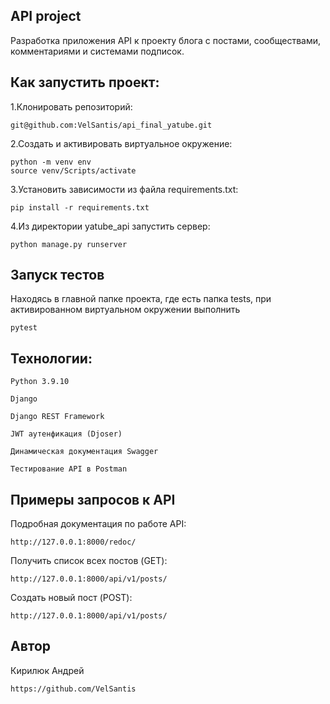 API project
---
Разработка приложения API к проекту блога с постами, сообществами, комментариями и системами подписок.

Как запустить проект:
---

1.Клонировать репозиторий:

    git@github.com:VelSantis/api_final_yatube.git

2.Cоздать и активировать виртуальное окружение:

    python -m venv env
    source venv/Scripts/activate

3.Установить зависимости из файла requirements.txt:

    pip install -r requirements.txt

4.Из директории yatube_api запустить сервер:

    python manage.py runserver

Запуск тестов
---
Находясь в главной папке проекта, где есть папка tests, при активированном виртуальном окружении выполнить

    pytest

Технологии:
---
    Python 3.9.10
    
    Django

    Django REST Framework

    JWT аутенфикация (Djoser)

    Динамическая документация Swagger

    Тестирование API в Postman

Примеры запросов к API
---
Подробная документация по работе API:

    http://127.0.0.1:8000/redoc/
Получить список всех постов (GET):

    http://127.0.0.1:8000/api/v1/posts/
Создать новый пост (POST):

    http://127.0.0.1:8000/api/v1/posts/

Автор
---
Кирилюк Андрей

    https://github.com/VelSantis